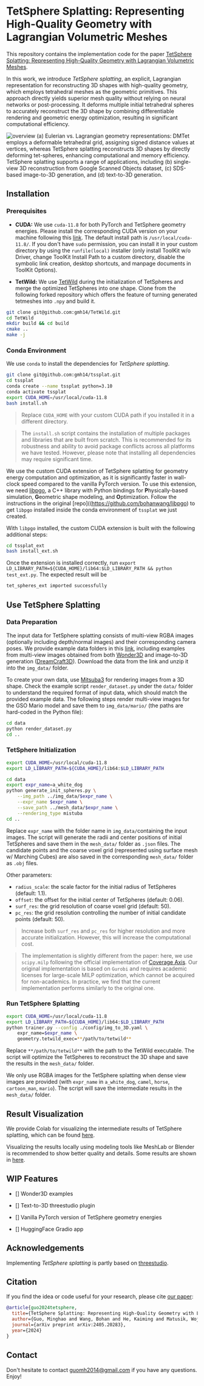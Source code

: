 # TetSphere Splatting: Representing High-Quality Geometry with Lagrangian Volumetric Meshes
This repository contains the implementation code for the paper [TetSphere Splatting: Representing High-Quality Geometry with Lagrangian Volumetric Meshes](https://arxiv.org/pdf/2405.20283).

In this work, we introduce *TetSphere splatting*, an explicit, Lagrangian representation for reconstructing 3D shapes with high-quality geometry, which employs tetrahedral meshes as the geometric primitives. This approach directly yields superior mesh quality without relying on neural networks or post-processing. It deforms multiple initial tetrahedral spheres to accurately reconstruct the 3D shape by combining differentiable rendering and geometric energy optimization, resulting in significant computational efficiency.

![overview](assets/teaser.png)
(a) Eulerian vs. Lagrangian geometry representations: DMTet employs a deformable tetrahedral grid, assigning signed distance values at vertices, whereas TetSphere splatting reconstructs 3D shapes by directly deforming tet-spheres, enhancing computational and memory efficiency. TetSphere splatting supports a range of applications, including (b) single-view 3D reconstruction from Google Scanned Objects dataset, (c) SDS-based image-to-3D generation, and (d) text-to-3D generation.

## Installation

### Prerequisites
- __CUDA:__ We use ``cuda-11.8`` for both PyTorch and TetSphere geometry energies. Please install the corresponding CUDA version on your machine following this [link](https://developer.nvidia.com/cuda-11-8-0-download-archive). The default install path is ``/usr/local/cuda-11.8/``. If you don't have ``sudo`` permission, you can install it in your custom directory by using the ``runfile(local)`` installer (only install ToolKit w/o Driver, change ToolKit Install Path to a custom directory, disable the symbolic link creation, desktop shortcuts, and manpage documents in ToolKit Options).

- __TetWild:__ We use [TetWild](https://github.com/Yixin-Hu/TetWild) during the initialization of TetSpheres and merge the optimized TetSpheres into one shape. Clone from the following forked repository which offers the feature of turning generated tetmeshes into ``.npy`` and build it.
```bash
git clone git@github.com:gmh14/TetWild.git
cd TetWild
mkdir build && cd build
cmake ..
make -j
```

### Conda Environment
We use ``conda`` to install the dependencies for *TetSphere splatting*.
```bash
git clone git@github.com:gmh14/tssplat.git
cd tssplat
conda create --name tssplat python=3.10
conda activate tssplat
export CUDA_HOME=/usr/local/cuda-11.8
bash install.sh
```
> Replace ``CUDA_HOME`` with your custom CUDA path if you installed it in a different directory.

> The ``install.sh`` script contains the installation of multiple packages and libraries that are built from scratch. This is recommended for its robustness and ability to avoid package conflicts across all platforms we have tested. However, please note that installing all dependencies may require significant time.

We use the custom CUDA extension of TetSphere splatting for geometry energy computation and optimization, as it is significantly faster in wall-clock speed compared to the vanilla PyTorch version.
To use this extension, we need [libpgo](https://github.com/bohanwang/libpgo), a C++ library with Python bindings for **P**hysically-based simulation, **G**eometric shape modeling, and **O**ptimization. Follow the instructions in the original [repo]((https://github.com/bohanwang/libpgo) to get ``libpgo`` installed inside the conda environment of ``tssplat`` we just created.

With ``libpgo`` installed, the custom CUDA extension is built with the following additional steps:
```bash
cd tssplat_ext
bash install_ext.sh
```
Once the extension is installed correctly, run ``export LD_LIBRARY_PATH=${CUDA_HOME}/lib64:$LD_LIBRARY_PATH && python test_ext.py``. The expected result will be
```bash
tet_spheres_ext imported successfully
```

## Use TetSphere Splatting

### Data Preparation
The input data for TetSphere splatting consists of multi-view RGBA images (optionally including depth/normal images) and their corresponding camera poses. We provide example data folders in this [link](https://drive.google.com/file/d/1j0hRu7vtBG3gb1p3BS_88YyVf9K9lhPk/view?usp=sharing), including examples from multi-view images obtained from both [Wonder3D](https://github.com/xxlong0/Wonder3D) and image-to-3D generation ([DreamCraft3D](https://github.com/DSaurus/threestudio-dreamcraft3D)).
Download the data from the link and unzip it into the ``img_data/`` folder. 

To create your own data, use [Mitsuba3](https://github.com/mitsuba-renderer/mitsuba3) for rendering images from a 3D shape. Check the example script ``render_dataset.py`` under the ``data/`` folder to understand the required format of input data, which should match the provided example data. The following steps render multi-view images for the GSO Mario model and save them to ``img_data/mario/`` (the paths are hard-coded in the Python file):
```bash
cd data
python render_dataset.py
cd ..
```

### TetSphere Initialization
```bash
export CUDA_HOME=/usr/local/cuda-11.8
export LD_LIBRARY_PATH=${CUDA_HOME}/lib64:$LD_LIBRARY_PATH

cd data
export expr_name=a_white_dog
python generate_init_spheres.py \
    --img_path ../img_data/$expr_name \
    --expr_name $expr_name \
    --save_path ../mesh_data/$expr_name \
    --rendering_type mistuba
cd ..
```
Replace ``expr_name`` with the folder name in ``img_data/``containing the input images. The script will generate the radii and center positions of initial TetSpheres and save them in the ``mesh_data/`` folder as ``.json`` files. The candidate points and the coarse voxel grid (represented using surface mesh w/ Marching Cubes) are also saved in the corresponding ``mesh_data/`` folder as ``.obj`` files.

Other parameters:
- ``radius_scale``: the scale factor for the initial radius of TetSpheres (default: 1.1).
- ``offset``: the offset for the initial center of TetSpheres (default: 0.06).
- ``surf_res``: the grid resolution of coarse voxel grid (default: 50).
- ``pc_res``: the grid resolution controlling the number of initial candidate points (default: 50).

> Increase both ``surf_res`` and ``pc_res`` for higher resolution and more accurate initialization. However, this will increase the computational cost.

> The implementation is slightly different from the paper: here, we use ``scipy.milp`` following the official implementation of [Coverage Axis](https://github.com/Frank-ZY-Dou/Coverage_Axis). Our original implementation is based on ``Gurobi`` and requires academic licenses for large-scale MILP optimization, which cannot be acquired for non-academics. In practice, we find that the current implementation performs similarly to the original one. 

### Run TetSphere Splatting
```bash
export CUDA_HOME=/usr/local/cuda-11.8
export LD_LIBRARY_PATH=${CUDA_HOME}/lib64:$LD_LIBRARY_PATH
python trainer.py --config ./config/img_to_3D.yaml \
    expr_name=$expr_name \
    geometry.tetwild_exec=**/path/to/tetwild**
```
Replace ``**/path/to/tetwild**`` with the path to the TetWild executable. The script will optimize the TetSpheres to reconstruct the 3D shape and save the results in the ``mesh_data/`` folder.

We only use RGBA images for the TetSphere splatting when dense view images are provided (with ``expr_name`` in ``a_white_dog``, ``camel``, ``horse``, ``cartoon_man``, ``mario``). The script will save the intermediate results in the ``mesh_data/`` folder.

## Result Visualization
We provide Colab for visualizing the intermediate results of TetSphere splatting, which can be found [here](https://colab.research.google.com/drive/1uMDDjNeweicOXXuVgH2xq6eMIC4Eo61U?usp=sharing).

Visualizing the results locally using modeling tools like MeshLab or Blender is recommended to show better quality and details. Some results are shown in [here](https://github.com/gmh14/tssplat/tree/master/assets).

## WIP Features
- [] Wonder3D examples

- [] Text-to-3D threestudio plugin

- [] Vanilla PyTorch version of TetSphere geometry energies

- [] HuggingFace Gradio app 


## Acknowledgements
Implementing *TetSphere splatting* is partly based on [threestudio](https://github.com/threestudio-project/threestudio).


## Citation
If you find the idea or code useful for your research, please cite [our paper](https://arxiv.org/pdf/2405.20283):
```bib
@article{guo2024tetsphere,
  title={TetSphere Splatting: Representing High-Quality Geometry with Lagrangian Volumetric Meshes},
  author={Guo, Minghao and Wang, Bohan and He, Kaiming and Matusik, Wojciech},
  journal={arXiv preprint arXiv:2405.20283},
  year={2024}
}
```


## Contact
Don't hesitate to contact guomh2014@gmail.com if you have any questions. Enjoy!
